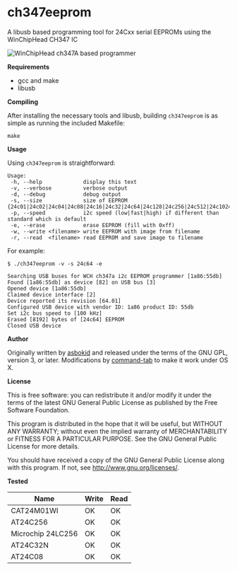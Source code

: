 ch347eeprom
===

A libusb based programming tool for 24Cxx serial EEPROMs using the WinChipHead CH347 IC

![WinChipHead ch347A based programmer](https://raw.github.com/commandtab/ch347eeprom/master/pics/programmer.jpg)

**Requirements**

* gcc and make
* libusb

**Compiling**

After installing the necessary tools and libusb, building `ch347eeprom` is as simple as running the included Makefile:

```
make
```

**Usage**

Using `ch347eeprom` is straightforward:

```
Usage:
 -h, --help             display this text
 -v, --verbose          verbose output
 -d, --debug            debug output
 -s, --size             size of EEPROM {24c01|24c02|24c04|24c08|24c16|24c32|24c64|24c128|24c256|24c512|24c1024}
 -p, --speed            i2c speed (low|fast|high) if different than standard which is default
 -e, --erase            erase EEPROM (fill with 0xff)
 -w, --write <filename> write EEPROM with image from filename
 -r, --read  <filename> read EEPROM and save image to filename
```

For example:

```
$ ./ch347eeprom -v -s 24c64 -e

Searching USB buses for WCH ch347a i2c EEPROM programmer [1a86:55db]
Found [1a86:55db] as device [82] on USB bus [3]
Opened device [1a86:55db]
Claimed device interface [2]
Device reported its revision [64.01]
Configured USB device with vendor ID: 1a86 product ID: 55db
Set i2c bus speed to [100 kHz]
Erased [8192] bytes of [24c64] EEPROM
Closed USB device
```

**Author**

Originally written by [asbokid](http://sourceforge.net/projects/ch341eepromtool/) and released under the terms of the GNU GPL, version 3, or later. Modifications by [command-tab](https://github.com/command-tab) to make it work under OS X.

**License**

This is free software: you can redistribute it and/or modify it under the terms of
the latest GNU General Public License as published by the Free Software Foundation.

This program is distributed in the hope that it will be useful, but WITHOUT ANY WARRANTY;
without even the implied warranty of MERCHANTABILITY or FITNESS FOR A PARTICULAR PURPOSE.
See the GNU General Public License for more details.

You should have received a copy of the GNU General Public License along with this program.
If not, see <http://www.gnu.org/licenses/>.


**Tested**

| Name              | Write | Read |
|-------------------|-------|------|
| CAT24M01WI        |  OK   |  OK  |
| AT24C256          |  OK   |  OK  |
| Microchip 24LC256 |  OK   |  OK  |
| AT24C32N          |  OK   |  OK  |
| AT24C08           |  OK   |  OK  |

